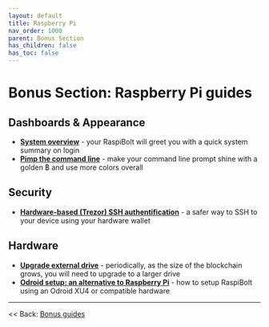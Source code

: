 ```yaml
---
layout: default
title: Raspberry Pi
nav_order: 1000
parent: Bonus Section
has_children: false
has_toc: false
---
```


# Bonus Section: Raspberry Pi guides

## Dashboards & Appearance
* **[System overview](system-overview.md)** - your RaspiBolt will greet you with a quick system summary on login
* **[Pimp the command line](command-line.md)** - make your command line prompt shine with a golden ฿ and use more colors overall

## Security
* **[Hardware-based (Trezor) SSH authentification](trezor-agent.md)** - a safer way to SSH to your device using your hardware wallet
    
## Hardware
* **[Upgrade external drive](upgrade-external-drive.md)** - periodically, as the size of the blockchain grows, you will need to upgrade to a larger drive
* **[Odroid setup: an alternative to Raspberry Pi](odroid-setup.md)** - how to setup RaspiBolt using an Odroid XU4 or compatible hardware

---

<< Back: [Bonus guides](../../bonus-section.md)
